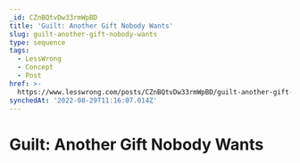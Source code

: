 ```yaml
---
_id: CZnBQtvDw33rmWpBD
title: 'Guilt: Another Gift Nobody Wants'
slug: guilt-another-gift-nobody-wants
type: sequence
tags:
  - LessWrong
  - Concept
  - Post
href: >-
  https://www.lesswrong.com/posts/CZnBQtvDw33rmWpBD/guilt-another-gift-nobody-wants
synchedAt: '2022-08-29T11:16:07.014Z'
---
```

# Guilt: Another Gift Nobody Wants

